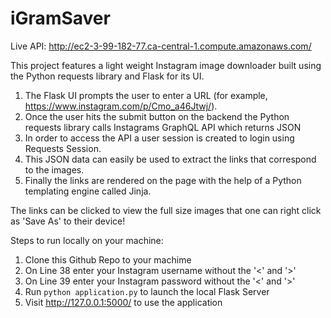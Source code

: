 # iGramSaver

Live API: http://ec2-3-99-182-77.ca-central-1.compute.amazonaws.com/

This project features a light weight Instagram image downloader built using the Python requests library and Flask for its UI.

1. The Flask UI prompts the user to enter a URL (for example, https://www.instagram.com/p/Cmo_a46Jtwj/).
2. Once the user hits the submit button on the backend the Python requests library calls Instagrams GraphQL API which returns JSON
3. In order to access the API a user session is created to login using Requests Session.
4. This JSON data can easily be used to extract the links that correspond to the images.
5. Finally the links are rendered on the page with the help of a Python templating engine called Jinja. 

The links can be clicked to view the full size images that one can right click as 'Save As' to their device!

Steps to run locally on your machine:
1. Clone this Github Repo to your machime
2. On Line 38 enter your Instagram username without the '<' and '>'
3. On Line 39 enter your Instagram password without the '<' and '>'
4. Run `python application.py` to launch the local Flask Server
5. Visit http://127.0.0.1:5000/ to use the application
